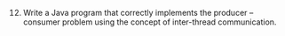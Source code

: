 12. Write a Java program that correctly implements the producer – consumer problem using the
concept of inter-thread communication.
